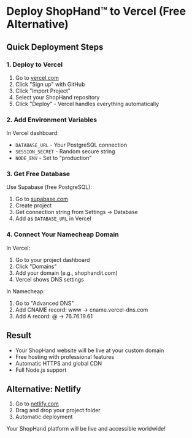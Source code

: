 # Deploy ShopHand™ to Vercel (Free Alternative)

## Quick Deployment Steps

### 1. Deploy to Vercel
1. Go to [vercel.com](https://vercel.com)
2. Click "Sign up" with GitHub
3. Click "Import Project"
4. Select your ShopHand repository
5. Click "Deploy" - Vercel handles everything automatically

### 2. Add Environment Variables
In Vercel dashboard:
- `DATABASE_URL` - Your PostgreSQL connection
- `SESSION_SECRET` - Random secure string
- `NODE_ENV` - Set to "production"

### 3. Get Free Database
Use Supabase (free PostgreSQL):
1. Go to [supabase.com](https://supabase.com)
2. Create project
3. Get connection string from Settings → Database
4. Add as `DATABASE_URL` in Vercel

### 4. Connect Your Namecheap Domain
In Vercel:
1. Go to your project dashboard
2. Click "Domains"
3. Add your domain (e.g., shophandit.com)
4. Vercel shows DNS settings

In Namecheap:
1. Go to "Advanced DNS"
2. Add CNAME record: www → cname.vercel-dns.com
3. Add A record: @ → 76.76.19.61

## Result
- Your ShopHand website will be live at your custom domain
- Free hosting with professional features
- Automatic HTTPS and global CDN
- Full Node.js support

## Alternative: Netlify
1. Go to [netlify.com](https://netlify.com)
2. Drag and drop your project folder
3. Automatic deployment

Your ShopHand platform will be live and accessible worldwide!